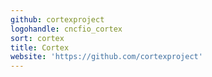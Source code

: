 ```yaml
---
github: cortexproject
logohandle: cncfio_cortex
sort: cortex
title: Cortex
website: 'https://github.com/cortexproject'
---
```

